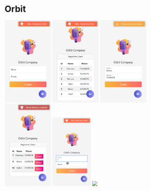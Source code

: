 # Orbit

<img src="https://github.com/chamarasab/Orbit/blob/master/screenshots/Insert.png" width=30%/> <img src="https://github.com/chamarasab/Orbit/blob/master/screenshots/Retrieve.png" width=30%/> <img src="https://github.com/chamarasab/Orbit/blob/master/screenshots/Update.png" width="30%"/> <img src="https://github.com/chamarasab/Orbit/blob/master/screenshots/Delete.png" width=30%/> <img src="https://github.com/chamarasab/Orbit/blob/master/screenshots/creating.gif" width=25%/> <img src="https://github.com/chamarasab/Orbit/blob/master/screenshots/Update2.gif" width=25%/>

